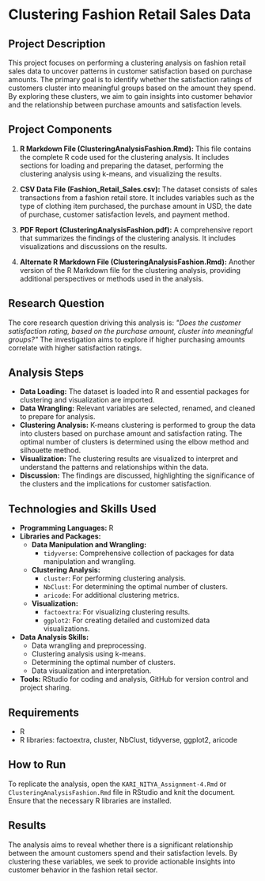 # Clustering Fashion Retail Sales Data

## Project Description

This project focuses on performing a clustering analysis on fashion retail sales data to uncover patterns in customer satisfaction based on purchase amounts. The primary goal is to identify whether the satisfaction ratings of customers cluster into meaningful groups based on the amount they spend. By exploring these clusters, we aim to gain insights into customer behavior and the relationship between purchase amounts and satisfaction levels.

## Project Components

1. **R Markdown File (ClusteringAnalysisFashion.Rmd):** 
   This file contains the complete R code used for the clustering analysis. It includes sections for loading and preparing the dataset, performing the clustering analysis using k-means, and visualizing the results.

2. **CSV Data File (Fashion_Retail_Sales.csv):**
   The dataset consists of sales transactions from a fashion retail store. It includes variables such as the type of clothing item purchased, the purchase amount in USD, the date of purchase, customer satisfaction levels, and payment method.

3. **PDF Report (ClusteringAnalysisFashion.pdf):**
   A comprehensive report that summarizes the findings of the clustering analysis. It includes visualizations and discussions on the results.

4. **Alternate R Markdown File (ClusteringAnalysisFashion.Rmd):**
   Another version of the R Markdown file for the clustering analysis, providing additional perspectives or methods used in the analysis.

## Research Question

The core research question driving this analysis is: *"Does the customer satisfaction rating, based on the purchase amount, cluster into meaningful groups?"* The investigation aims to explore if higher purchasing amounts correlate with higher satisfaction ratings.

## Analysis Steps

- **Data Loading:** The dataset is loaded into R and essential packages for clustering and visualization are imported.
- **Data Wrangling:** Relevant variables are selected, renamed, and cleaned to prepare for analysis.
- **Clustering Analysis:** K-means clustering is performed to group the data into clusters based on purchase amount and satisfaction rating. The optimal number of clusters is determined using the elbow method and silhouette method.
- **Visualization:** The clustering results are visualized to interpret and understand the patterns and relationships within the data.
- **Discussion:** The findings are discussed, highlighting the significance of the clusters and the implications for customer satisfaction.

## Technologies and Skills Used

- **Programming Languages:** R
- **Libraries and Packages:**
  - **Data Manipulation and Wrangling:**
    - `tidyverse`: Comprehensive collection of packages for data manipulation and wrangling.
  - **Clustering Analysis:**
    - `cluster`: For performing clustering analysis.
    - `NbClust`: For determining the optimal number of clusters.
    - `aricode`: For additional clustering metrics.
  - **Visualization:**
    - `factoextra`: For visualizing clustering results.
    - `ggplot2`: For creating detailed and customized data visualizations.
- **Data Analysis Skills:** 
  - Data wrangling and preprocessing.
  - Clustering analysis using k-means.
  - Determining the optimal number of clusters.
  - Data visualization and interpretation.
- **Tools:** RStudio for coding and analysis, GitHub for version control and project sharing.

## Requirements

- R
- R libraries: factoextra, cluster, NbClust, tidyverse, ggplot2, aricode

## How to Run

To replicate the analysis, open the `KARI_NITYA_Assignment-4.Rmd` or `ClusteringAnalysisFashion.Rmd` file in RStudio and knit the document. Ensure that the necessary R libraries are installed.

## Results

The analysis aims to reveal whether there is a significant relationship between the amount customers spend and their satisfaction levels. By clustering these variables, we seek to provide actionable insights into customer behavior in the fashion retail sector.

